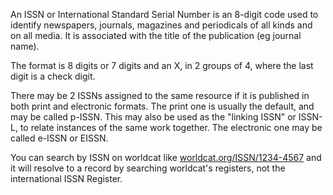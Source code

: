 ---
---

An ISSN or International Standard Serial Number is an 8-digit code used to identify newspapers, journals, magazines and periodicals of all kinds and on all media. It is associated with the title of the publication (eg journal name).

The format is 8 digits or 7 digits and an X, in 2 groups of 4, where the last digit is a check digit.

There may be 2 ISSNs assigned to the same resource if it is published in both print and electronic formats. The print one is usually the default, and may be called p-ISSN. This may also be used as the "linking ISSN" or ISSN-L, to relate instances of the same work together. The electronic one may be called e-ISSN or EISSN. 

You can search by ISSN on worldcat like [worldcat.org/ISSN/1234-4567](https://www.worldcat.org/ISSN/1021-9749) and it will resolve to a record by searching worldcat's registers, not the international ISSN Register. 